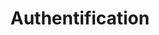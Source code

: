 ---
title: Authentification
longTitle: 'Authentification'
tags:
- gccommon
french:
- "[[Authentication]]"
---